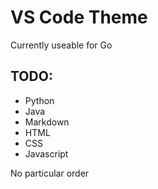 # VS Code Theme

Currently useable for Go

## TODO:
* Python
* Java
* Markdown
* HTML
* CSS
* Javascript

No particular order
